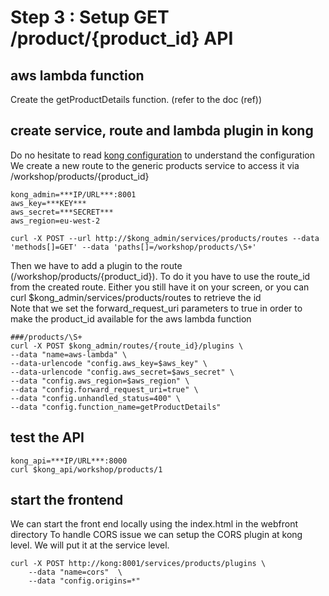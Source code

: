 # Step 3 : Setup GET /product/{product_id} API

## aws lambda function

Create the getProductDetails function. (refer to the doc (ref))

## create service, route and lambda plugin in kong

Do no hesitate to read [kong configuration](../../kong/kond.md) to understand the configuration
</br> We create a new route to the generic products service to access it via /workshop/products/{product_id}

```
kong_admin=***IP/URL***:8001
aws_key=***KEY***
aws_secret=***SECRET***
aws_region=eu-west-2

curl -X POST --url http://$kong_admin/services/products/routes --data 'methods[]=GET' --data 'paths[]=/workshop/products/\S+'

```

Then we have to add a plugin to the route (/workshop/products/{product_id}). To do it you have to use the route_id from the created route. Either you still have it on your screen, or you can curl $kong_admin/services/products/routes to retrieve the id
</br>Note that we set the forward_request_uri parameters to true in order to make the product_id available for the aws lambda function
```
###/products/\S+
curl -X POST $kong_admin/routes/{route_id}/plugins \
--data "name=aws-lambda" \
--data-urlencode "config.aws_key=$aws_key" \
--data-urlencode "config.aws_secret=$aws_secret" \
--data "config.aws_region=$aws_region" \
--data "config.forward_request_uri=true" \
--data "config.unhandled_status=400" \
--data "config.function_name=getProductDetails"

```

## test the API
```
kong_api=***IP/URL***:8000
curl $kong_api/workshop/products/1
```

## start the frontend

We can start the front end locally using the index.html in the webfront directory
To handle CORS issue we can setup the CORS plugin at kong level. We will put it at the service level.

```
curl -X POST http://kong:8001/services/products/plugins \
    --data "name=cors"  \
    --data "config.origins=*"
```


